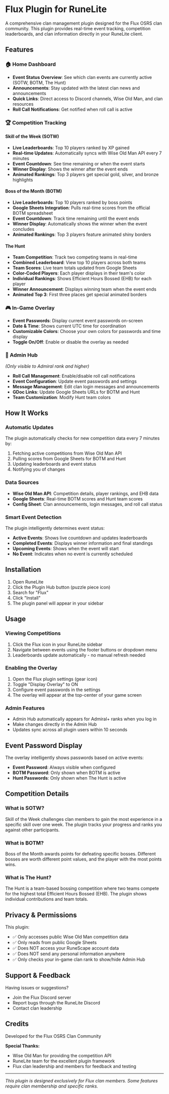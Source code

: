# Flux Plugin for RuneLite

A comprehensive clan management plugin designed for the Flux OSRS clan community. This plugin provides real-time event tracking, competition leaderboards, and clan information directly in your RuneLite client.

## Features

### 🏠 Home Dashboard
- **Event Status Overview**: See which clan events are currently active (SOTW, BOTM, The Hunt)
- **Announcements**: Stay updated with the latest clan news and announcements
- **Quick Links**: Direct access to Discord channels, Wise Old Man, and clan resources
- **Roll Call Notifications**: Get notified when roll call is active

### 🏆 Competition Tracking

#### Skill of the Week (SOTW)
- **Live Leaderboards**: Top 10 players ranked by XP gained
- **Real-time Updates**: Automatically syncs with Wise Old Man API every 7 minutes
- **Event Countdown**: See time remaining or when the event starts
- **Winner Display**: Shows the winner after the event ends
- **Animated Rankings**: Top 3 players get special gold, silver, and bronze highlights

#### Boss of the Month (BOTM)
- **Live Leaderboards**: Top 10 players ranked by boss points
- **Google Sheets Integration**: Pulls real-time scores from the official BOTM spreadsheet
- **Event Countdown**: Track time remaining until the event ends
- **Winner Display**: Automatically shows the winner when the event concludes
- **Animated Rankings**: Top 3 players feature animated shiny borders

#### The Hunt
- **Team Competition**: Track two competing teams in real-time
- **Combined Leaderboard**: View top 10 players across both teams
- **Team Scores**: Live team totals updated from Google Sheets
- **Color-Coded Players**: Each player displays in their team's color
- **Individual Rankings**: Shows Efficient Hours Bossed (EHB) for each player
- **Winner Announcement**: Displays winning team when the event ends
- **Animated Top 3**: First three places get special animated borders

### 🎮 In-Game Overlay
- **Event Passwords**: Display current event passwords on-screen
- **Date & Time**: Shows current UTC time for coordination
- **Customizable Colors**: Choose your own colors for passwords and time display
- **Toggle On/Off**: Enable or disable the overlay as needed

### 👑 Admin Hub
*(Only visible to Admiral rank and higher)*
- **Roll Call Management**: Enable/disable roll call notifications
- **Event Configuration**: Update event passwords and settings
- **Message Management**: Edit clan login messages and announcements
- **GDoc Links**: Update Google Sheets URLs for BOTM and Hunt
- **Team Customization**: Modify Hunt team colors

## How It Works

### Automatic Updates
The plugin automatically checks for new competition data every 7 minutes by:
1. Fetching active competitions from Wise Old Man API
2. Pulling scores from Google Sheets for BOTM and Hunt
3. Updating leaderboards and event status
4. Notifying you of changes

### Data Sources
- **Wise Old Man API**: Competition details, player rankings, and EHB data
- **Google Sheets**: Real-time BOTM scores and Hunt team scores
- **Config Sheet**: Clan announcements, login messages, and roll call status

### Smart Event Detection
The plugin intelligently determines event status:
- **Active Events**: Shows live countdown and updates leaderboards
- **Completed Events**: Displays winner information and final standings
- **Upcoming Events**: Shows when the event will start
- **No Event**: Indicates when no event is currently scheduled

## Installation

1. Open RuneLite
2. Click the Plugin Hub button (puzzle piece icon)
3. Search for "Flux"
4. Click "Install"
5. The plugin panel will appear in your sidebar

## Usage

### Viewing Competitions
1. Click the Flux icon in your RuneLite sidebar
2. Navigate between events using the footer buttons or dropdown menu
3. Leaderboards update automatically - no manual refresh needed

### Enabling the Overlay
1. Open the Flux plugin settings (gear icon)
2. Toggle "Display Overlay" to ON
3. Configure event passwords in the settings
4. The overlay will appear at the top-center of your game screen

### Admin Features
- Admin Hub automatically appears for Admiral+ ranks when you log in
- Make changes directly in the Admin Hub
- Updates sync across all plugin users within 10 seconds

## Event Password Display

The overlay intelligently shows passwords based on active events:
- **Event Password**: Always visible when configured
- **BOTM Password**: Only shown when BOTM is active
- **Hunt Passwords**: Only shown when The Hunt is active

## Competition Details

### What is SOTW?
Skill of the Week challenges clan members to gain the most experience in a specific skill over one week. The plugin tracks your progress and ranks you against other participants.

### What is BOTM?
Boss of the Month awards points for defeating specific bosses. Different bosses are worth different point values, and the player with the most points wins.

### What is The Hunt?
The Hunt is a team-based bossing competition where two teams compete for the highest total Efficient Hours Bossed (EHB). The plugin shows individual contributions and team totals.

## Privacy & Permissions

This plugin:
- ✅ Only accesses public Wise Old Man competition data
- ✅ Only reads from public Google Sheets
- ✅ Does NOT access your RuneScape account data
- ✅ Does NOT send any personal information anywhere
- ✅ Only checks your in-game clan rank to show/hide Admin Hub

## Support & Feedback

Having issues or suggestions?
- Join the Flux Discord server
- Report bugs through the RuneLite Discord
- Contact clan leadership

## Credits

Developed for the Flux OSRS Clan Community

**Special Thanks:**
- Wise Old Man for providing the competition API
- RuneLite team for the excellent plugin framework
- Flux clan leadership and members for feedback and testing

---

*This plugin is designed exclusively for Flux clan members. Some features require clan membership and specific ranks.*